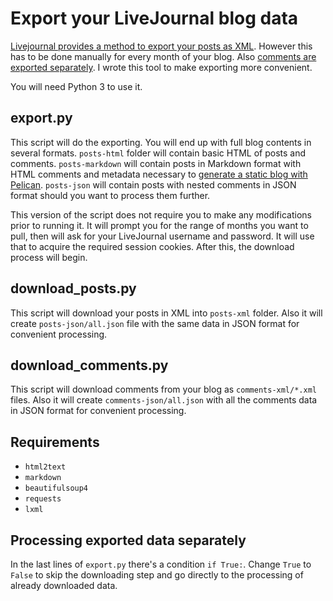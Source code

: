 # Export your LiveJournal blog data

[Livejournal provides a method to export your posts as 
XML](http://www.livejournal.com/export.bml). However 
this has to be done manually for every month of your blog. 
Also [comments are exported separately](http://www.livejournal.com/developer/exporting.bml).
I wrote this tool to make exporting more convenient.

You will need Python 3 to use it.

## export.py

This script will do the exporting. You will end up with
full blog contents in several formats. `posts-html` folder
will contain basic HTML of posts and comments.
`posts-markdown` will contain posts in Markdown format
with HTML comments and metadata necessary to
[generate a static blog with Pelican](http://docs.getpelican.com/).
`posts-json` will contain posts with nested comments 
in JSON format should you want to process them further.

This version of the script does not require you to make any
modifications prior to running it. It will prompt you for
the range of months you want to pull, then will ask for your
LiveJournal username and password. It will use that to 
acquire the required session cookies. After this, the
download process will begin.

## download_posts.py

This script will download your posts in XML into `posts-xml` 
folder. Also it will create `posts-json/all.json` file with
the same data in JSON format for convenient processing.

## download_comments.py

This script will download comments from your blog as 
`comments-xml/*.xml` files. Also it will create
`comments-json/all.json` with all the comments data in
JSON format for convenient processing.

## Requirements

* `html2text`
* `markdown`
* `beautifulsoup4`
* `requests`
* `lxml`

## Processing exported data separately

In the last lines of `export.py` there's a condition `if True:`.
Change `True` to `False` to skip the downloading step and go
directly to the processing of already downloaded data.

